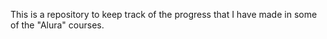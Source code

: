 This is a repository to keep track of the progress that I have made in some of the "Alura" courses.
